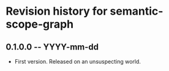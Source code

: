 # Revision history for semantic-scope-graph

## 0.1.0.0 -- YYYY-mm-dd

* First version. Released on an unsuspecting world.
